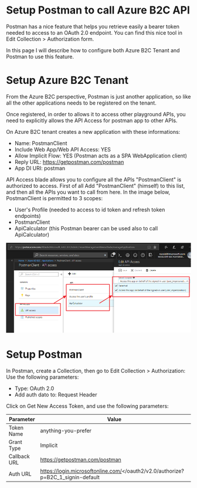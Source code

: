 # Setup Postman to call Azure B2C API	
Postman has a nice feature that helps you retrieve easily a bearer token needed to access to an OAuth 2.0 endpoint. You can find this nice tool in Edit Collection > Authorization form.

In this page I will describe how to configure both Azure B2C Tenant and Postman to use this feature.

# Setup Azure B2C Tenant
From the Azure B2C perspective, Postman is just another application, so like all the other applications needs to be registered on the tenant.

Once registered, in order to allows it to access other playground APIs, you need to explicitly allows the API Access for postman app to other APIs. 

On Azure B2C tenant creates a new application with these informations:

* Name: PostmanClient
* Include Web App/Web API Access: YES
* Allow Implicit Flow: YES (Postman acts as a SPA WebApplication client)
* Reply URL: https://getpostman.com/postman
* App DI URI: postman

API Access blade allows you to configure all the APIs "PostmanClient" is authorized to access. First of all Add "PostmanClient" (himself) to this list, and then all the APIs you want to call from here. In the image below, PostmanClient is permitted to 3 scopes:

* User's Profile (needed to access to id token and refresh token endpoints)
* PostmanClient
* ApiCalculator (this Postman bearer can be used also to call ApiCalculator)

![API Access Configuration](assets/img07.png)

# Setup Postman
In Postman, create a Collection, then go to Edit Collection > Authorization:
Use the following parameters:

* Type: OAuth 2.0
* Add auth dato to: Request Header

Click on Get New Access Token, and use the following parameters:

Parameter | Value
-|-
Token Name|anything-you-prefer
Grant Type|Implicit
Callback URL|https://getpostman.com/postman
Auth URL|https://login.microsoftonline.com/<<your tenant name>/oauth2/v2.0/authorize?p=B2C_1_signin-default